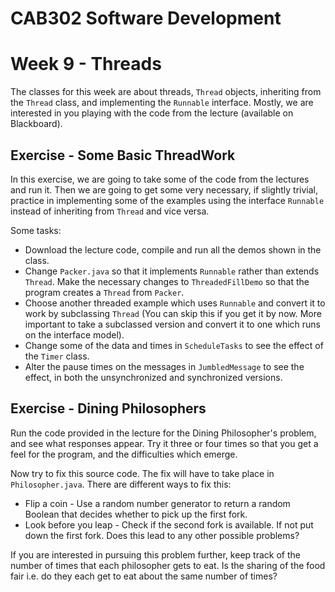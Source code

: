 CAB302 Software Development
===========================

# Week 9 - Threads

The classes for this week are about threads, `Thread` objects, inheriting from the `Thread` class, and implementing the 
`Runnable` interface. Mostly, we are interested in you playing with the code from the lecture (available on Blackboard).

## Exercise - Some Basic ThreadWork

In this exercise, we are going to take some of the code from the lectures and run it. Then we are going to get some 
very necessary, if slightly trivial, practice in implementing some of the examples using the interface `Runnable` 
instead of inheriting from `Thread` and vice versa.

Some tasks:

  - Download the lecture code, compile and run all the demos shown in the class.
  - Change `Packer.java` so that it implements `Runnable` rather than extends `Thread`. Make the necessary changes to 
  `ThreadedFillDemo` so that the program creates a `Thread` from `Packer`.
  - Choose another threaded example which uses `Runnable` and convert it to work by subclassing `Thread` (You can skip 
  this if you get it by now. More important to take a subclassed version and convert it to one which runs on the 
  interface model).
  - Change some of the data and times in `ScheduleTasks` to see the effect of the `Timer` class.
  - Alter the pause times on the messages in `JumbledMessage` to see the effect, in both the unsynchronized and 
  synchronized versions.


## Exercise - Dining Philosophers

Run the code provided in the lecture for the Dining Philosopher's problem, and see what responses appear. Try it 
three or four times so that you get a feel for the program, and the difficulties which emerge. 

Now try to fix this source code. The fix will have to take place in `Philosopher.java`. There are different ways to 
fix this:

  - Flip a coin - Use a random number generator to return a random Boolean that decides whether to pick up the first fork.
  - Look before you leap - Check if the second fork is available. If not put down the first fork. Does this lead to any other possible 
  problems? 
  
If you are interested in pursuing this problem further, keep track of the number of times that each philosopher gets
 to eat. Is the sharing of the food fair i.e. do they each get to eat about the same number of times?
